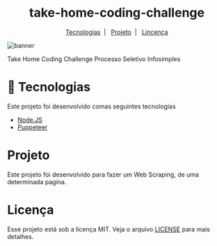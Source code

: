 <h1 align="center">take-home-coding-challenge</h1>
<p align="center">
    <a href="https://github.com/Ias4g/take-home-coding-challenge#-Tecnologias">Tecnologias</a>&nbsp;&nbsp;|&nbsp;&nbsp;
    <a href="https://github.com/Ias4g/take-home-coding-challenge#projeto">Projeto</a>&nbsp;&nbsp;|&nbsp;&nbsp;
    <a href="https://github.com/Ias4g/take-home-coding-challenge#licença">Lincença</a>
</p>

![banner](https://user-images.githubusercontent.com/62667424/186507967-4d89772c-4680-490a-b07e-3bbdf579e716.png)

 Take Home Coding Challenge Processo Seletivo Infosimples

# 🚀 Tecnologias
Este projeto foi desenvolvido comas seguintes tecnologias
* [Node.JS](https://nodejs.org/en/)
* [Puppeteer](https://github.com/puppeteer/puppeteer)

# Projeto
Este projeto foi desenvolvido para fazer um Web Scraping, de uma determinada pagina.

# Licença
Esse projeto está sob a licença MIT. Veja o arquivo [LICENSE](LICENSE) para mais detalhes.